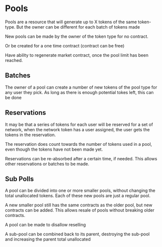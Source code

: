 # Pools

Pools are a resource that will generate up to X tokens of the same token-type. But the owner can be different for each batch of tokens made

New pools can be made by the owner of the token type for no contract.

Or be created for a one time contract (contract can be free)

Have ability to regenerate market contract, once the pool limit has been reached.

## Batches

The owner of a pool can create a number of new tokens of the pool type for any user they pick. As long as there is enough potential tokes left, this can be done

## Reservations

It may be that a series of tokens for each user will be reserved for a set of network, when the network token has a user assigned, the user gets the tokens in the reservation.

The reservation does count towards the number of tokens used in a pool, even though the tokens have not been made yet.

Reservations can be re-absorbed after a certain time, if needed. This allows other reservations or batches to be made. 

## Sub Polls

A pool can be divided into one or more smaller pools, without changing the total unallocated tokens.
Each of these new pools are just a regular pool.

A new smaller pool still has the same contracts as the older pool, but new contracts can be added. 
This allows resale of pools without breaking older contracts.

A pool can be made to disallow reselling

A sub-pool can be combined back to its parent, destroying the sub-pool and increasing the parent total unallocated  